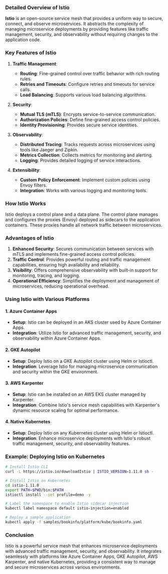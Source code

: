 ### Detailed Overview of Istio

**Istio** is an open-source service mesh that provides a uniform way to secure, connect, and observe microservices. It abstracts the complexity of managing microservice deployments by providing features like traffic management, security, and observability without requiring changes to the application code.

### Key Features of Istio

1. **Traffic Management**:
   - **Routing**: Fine-grained control over traffic behavior with rich routing rules.
   - **Retries and Timeouts**: Configure retries and timeouts for service calls.
   - **Load Balancing**: Supports various load balancing algorithms.

2. **Security**:
   - **Mutual TLS (mTLS)**: Encrypts service-to-service communication.
   - **Authorization Policies**: Define fine-grained access control policies.
   - **Identity Provisioning**: Provides secure service identities.

3. **Observability**:
   - **Distributed Tracing**: Tracks requests across microservices using tools like Jaeger and Zipkin.
   - **Metrics Collection**: Collects metrics for monitoring and alerting.
   - **Logging**: Provides detailed logging of service interactions.

4. **Extensibility**:
   - **Custom Policy Enforcement**: Implement custom policies using Envoy filters.
   - **Integration**: Works with various logging and monitoring tools.

### How Istio Works

Istio deploys a control plane and a data plane. The control plane manages and configures the proxies (Envoy) deployed as sidecars to the application containers. These proxies handle all network traffic between microservices.

### Advantages of Istio

1. **Enhanced Security**: Secures communication between services with mTLS and implements fine-grained access control policies.
2. **Traffic Control**: Provides powerful routing and traffic management capabilities, ensuring high availability and reliability.
3. **Visibility**: Offers comprehensive observability with built-in support for monitoring, tracing, and logging.
4. **Operational Efficiency**: Simplifies the deployment and management of microservices, reducing operational overhead.

### Using Istio with Various Platforms

#### 1. Azure Container Apps
- **Setup**: Istio can be deployed in an AKS cluster used by Azure Container Apps.
- **Integration**: Utilize Istio for advanced traffic management, security, and observability within Azure Container Apps.

#### 2. GKE Autopilot
- **Setup**: Deploy Istio on a GKE Autopilot cluster using Helm or Istioctl.
- **Integration**: Leverage Istio for managing microservice communication and security within the GKE environment.

#### 3. AWS Karpenter
- **Setup**: Istio can be installed on an AWS EKS cluster managed by Karpenter.
- **Integration**: Combine Istio's service mesh capabilities with Karpenter's dynamic resource scaling for optimal performance.

#### 4. Native Kubernetes
- **Setup**: Deploy Istio on any Kubernetes cluster using Helm or Istioctl.
- **Integration**: Enhance microservice deployments with Istio's robust traffic management, security, and observability features.

### Example: Deploying Istio on Kubernetes

```bash
# Install Istio CLI
curl -L https://istio.io/downloadIstio | ISTIO_VERSION=1.11.0 sh -

# Install Istio on Kubernetes
cd istio-1.11.0
export PATH=$PWD/bin:$PATH
istioctl install --set profile=demo -y

# Label the namespace to enable Istio sidecar injection
kubectl label namespace default istio-injection=enabled

# Deploy a sample application
kubectl apply -f samples/bookinfo/platform/kube/bookinfo.yaml
```

### Conclusion

Istio is a powerful service mesh that enhances microservice deployments with advanced traffic management, security, and observability. It integrates seamlessly with platforms like Azure Container Apps, GKE Autopilot, AWS Karpenter, and native Kubernetes, providing a consistent way to manage and secure microservices across various environments.
